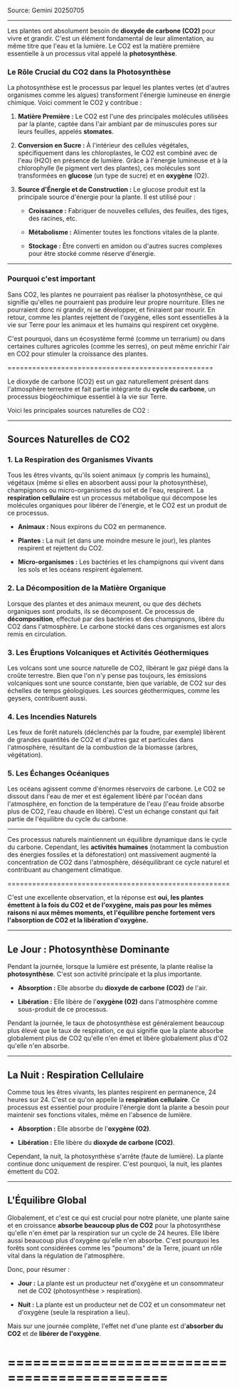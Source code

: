 

Source: Gemini 20250705

---

Les plantes ont absolument besoin de **dioxyde de carbone (CO2)** pour vivre et grandir. C'est un élément fondamental de leur alimentation, au même titre que l'eau et la lumière. Le CO2 est la matière première essentielle à un processus vital appelé la **photosynthèse**.

### Le Rôle Crucial du CO2 dans la Photosynthèse

La photosynthèse est le processus par lequel les plantes vertes (et d'autres organismes comme les algues) transforment l'énergie lumineuse en énergie chimique. Voici comment le CO2 y contribue :

1. **Matière Première :** Le CO2 est l'une des principales molécules utilisées par la plante, captée dans l'air ambiant par de minuscules pores sur leurs feuilles, appelés **stomates**.
    
2. **Conversion en Sucre :** À l'intérieur des cellules végétales, spécifiquement dans les chloroplastes, le CO2 est combiné avec de l'eau (H2O) en présence de lumière. Grâce à l'énergie lumineuse et à la chlorophylle (le pigment vert des plantes), ces molécules sont transformées en **glucose** (un type de sucre) et en **oxygène** (O2).
    
3. **Source d'Énergie et de Construction :** Le glucose produit est la principale source d'énergie pour la plante. Il est utilisé pour :
    
    - **Croissance :** Fabriquer de nouvelles cellules, des feuilles, des tiges, des racines, etc.
        
    - **Métabolisme :** Alimenter toutes les fonctions vitales de la plante.
        
    - **Stockage :** Être converti en amidon ou d'autres sucres complexes pour être stocké comme réserve d'énergie.
        

---

### Pourquoi c'est important

Sans CO2, les plantes ne pourraient pas réaliser la photosynthèse, ce qui signifie qu'elles ne pourraient pas produire leur propre nourriture. Elles ne pourraient donc ni grandir, ni se développer, et finiraient par mourir. En retour, comme les plantes rejettent de l'oxygène, elles sont essentielles à la vie sur Terre pour les animaux et les humains qui respirent cet oxygène.

C'est pourquoi, dans un écosystème fermé (comme un terrarium) ou dans certaines cultures agricoles (comme les serres), on peut même enrichir l'air en CO2 pour stimuler la croissance des plantes.

==================================================

Le dioxyde de carbone (CO2) est un gaz naturellement présent dans l'atmosphère terrestre et fait partie intégrante du **cycle du carbone**, un processus biogéochimique essentiel à la vie sur Terre.

Voici les principales sources naturelles de CO2 :

---

## Sources Naturelles de CO2

### 1. La Respiration des Organismes Vivants

Tous les êtres vivants, qu'ils soient animaux (y compris les humains), végétaux (même si elles en absorbent aussi pour la photosynthèse), champignons ou micro-organismes du sol et de l'eau, respirent. La **respiration cellulaire** est un processus métabolique qui décompose les molécules organiques pour libérer de l'énergie, et le CO2 est un produit de ce processus.

- **Animaux :** Nous expirons du CO2 en permanence.
    
- **Plantes :** La nuit (et dans une moindre mesure le jour), les plantes respirent et rejettent du CO2.
    
- **Micro-organismes :** Les bactéries et les champignons qui vivent dans les sols et les océans respirent également.
    

### 2. La Décomposition de la Matière Organique

Lorsque des plantes et des animaux meurent, ou que des déchets organiques sont produits, ils se décomposent. Ce processus de **décomposition**, effectué par des bactéries et des champignons, libère du CO2 dans l'atmosphère. Le carbone stocké dans ces organismes est alors remis en circulation.

### 3. Les Éruptions Volcaniques et Activités Géothermiques

Les volcans sont une source naturelle de CO2, libérant le gaz piégé dans la croûte terrestre. Bien que l'on n'y pense pas toujours, les émissions volcaniques sont une source constante, bien que variable, de CO2 sur des échelles de temps géologiques. Les sources géothermiques, comme les geysers, contribuent aussi.

### 4. Les Incendies Naturels

Les feux de forêt naturels (déclenchés par la foudre, par exemple) libèrent de grandes quantités de CO2 et d'autres gaz et particules dans l'atmosphère, résultant de la combustion de la biomasse (arbres, végétation).

### 5. Les Échanges Océaniques

Les océans agissent comme d'énormes réservoirs de carbone. Le CO2 se dissout dans l'eau de mer et est également libéré par l'océan dans l'atmosphère, en fonction de la température de l'eau (l'eau froide absorbe plus de CO2, l'eau chaude en libère). C'est un échange constant qui fait partie de l'équilibre du cycle du carbone.

---

Ces processus naturels maintiennent un équilibre dynamique dans le cycle du carbone. Cependant, les **activités humaines** (notamment la combustion des énergies fossiles et la déforestation) ont massivement augmenté la concentration de CO2 dans l'atmosphère, déséquilibrant ce cycle naturel et contribuant au changement climatique.

======================================================

C'est une excellente observation, et la réponse est **oui, les plantes émettent à la fois du CO2 et de l'oxygène, mais pas pour les mêmes raisons ni aux mêmes moments, et l'équilibre penche fortement vers l'absorption de CO2 et la libération d'oxygène.**

---

## Le Jour : Photosynthèse Dominante

Pendant la journée, lorsque la lumière est présente, la plante réalise la **photosynthèse**. C'est son activité principale et la plus importante.

- **Absorption :** Elle absorbe du **dioxyde de carbone (CO2)** de l'air.
    
- **Libération :** Elle libère de l'**oxygène (O2)** dans l'atmosphère comme sous-produit de ce processus.
    

Pendant la journée, le taux de photosynthèse est généralement beaucoup plus élevé que le taux de respiration, ce qui signifie que la plante absorbe globalement plus de CO2 qu'elle n'en émet et libère globalement plus d'O2 qu'elle n'en absorbe.

---

## La Nuit : Respiration Cellulaire

Comme tous les êtres vivants, les plantes respirent en permanence, 24 heures sur 24. C'est ce qu'on appelle la **respiration cellulaire**. Ce processus est essentiel pour produire l'énergie dont la plante a besoin pour maintenir ses fonctions vitales, même en l'absence de lumière.

- **Absorption :** Elle absorbe de l'**oxygène (O2)**.
    
- **Libération :** Elle libère du **dioxyde de carbone (CO2)**.
    

Cependant, la nuit, la photosynthèse s'arrête (faute de lumière). La plante continue donc uniquement de respirer. C'est pourquoi, la nuit, les plantes émettent du CO2.

---

## L'Équilibre Global

Globalement, et c'est ce qui est crucial pour notre planète, une plante saine et en croissance **absorbe beaucoup plus de CO2** pour la photosynthèse qu'elle n'en émet par la respiration sur un cycle de 24 heures. Elle libère aussi beaucoup plus d'oxygène qu'elle n'en absorbe. C'est pourquoi les forêts sont considérées comme les "poumons" de la Terre, jouant un rôle vital dans la régulation de l'atmosphère.

Donc, pour résumer :

- **Jour :** La plante est un producteur net d'oxygène et un consommateur net de CO2 (photosynthèse > respiration).
    
- **Nuit :** La plante est un producteur net de CO2 et un consommateur net d'oxygène (seule la respiration a lieu).
    

Mais sur une journée complète, l'effet net d'une plante est d'**absorber du CO2** et de **libérer de l'oxygène**.

=============================================
=